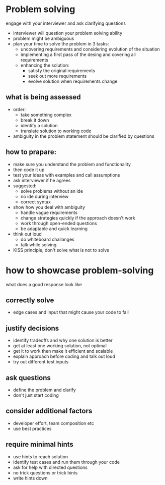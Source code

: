 # Problem solving
engage with your interviewer and ask clarifying questions

- interviewer will question your problem solving ability
- problem might be ambiguous
- plan your time to solve the problem in 3 tasks:
    - uncovering requirements and considering evolution of the situation
    - implementing a first pass of the desing and covering all requirements
    - enhancing the solution:
        - satisfy the original requirements
        - seek out more requirements
        - evolve solution when requirements change

## what is being assessed
- order:
    - take something complex
    - break it down
    - identify a solution
    - translate solution to working code
- ambiguity in the problem statement should be clarified by questions

## how to prapare:
- make sure you understand the problem and functionality
- then code it up
- test your ideas with examples and call assumptions
- ask interviewer if he agrees
- suggested:
    - solve problems without an ide
    - no ide during interview
    - correct syntax
- show how you deal with ambiguity
    - handle vague requirements
    - change strategies quickly if the approach doesn't work
    - work through open-ended questions
    - be adaptable and quick learning
- think out loud
    - do whiteboard challanges
    - talk while solving
- KISS principle, don't solve what is not to solve

# how to showcase problem-solving
what does a good response look like

## correctly solve
- edge cases and input that might cause your code to fail

## justify decisions
- identify tradeoffs and why one solution is better
- get at least one working solution, not optimal
- get it to work then make it efficient and scalable
- explain approach before coding and talk out loud
- try out different test inputs

## ask questions
- define the problem and clarify
- don't just start coding

## consider additional factors
- developer effort, team composition etc
- use best practices

## require minimal hints
- use hints to reach solution
- identify test cases and run them through your code
- ask for help with directed questions
- no trick questions or trick hints
- write hints down